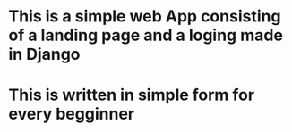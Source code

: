 # This is a simple web App consisting of a landing page and a loging made in Django
# This is written in simple form for every begginner
